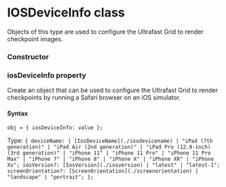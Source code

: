 # IOSDeviceInfo class
Objects of this type are used to configure the Ultrafast Grid to render checkpoint images.

### Constructor 
### iosDeviceInfo property
Create an object that can be used to configure the Ultrafast Grid to render checkpoints by running a Safari browser on an iOS simulator.

#### Syntax 
 ``` 
obj = { iosDeviceInfo: value };
 ``` 
 
 Type: 
 `{ deviceName: | [IosDeviceName](./iosdevicename) | "iPad (7th generation)" | "iPad Air (2nd generation)" | "iPad Pro (12.9-inch) (3rd generation)" | "iPhone 11" | "iPhone 11 Pro" | "iPhone 11 Pro Max" | "iPhone 7" | "iPhone 8" | "iPhone X" | "iPhone XR" | "iPhone Xs"; iosVersion?: [IosVersion](./iosversion) | "latest" | "latest-1"; screenOrientation?: [ScreenOrientation](./screenorientation) | "landscape" | "portrait"; };` 
